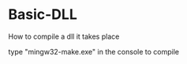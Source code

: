 # Basic-DLL

How to compile a dll it takes place

type "mingw32-make.exe" in the console to compile
